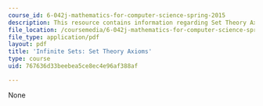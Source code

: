 ```yaml
---
course_id: 6-042j-mathematics-for-computer-science-spring-2015
description: This resource contains information regarding Set Theory Axioms (PDF).
file_location: /coursemedia/6-042j-mathematics-for-computer-science-spring-2015/767636d33beebea5ce8ec4e96af388af_MIT6_042JS15_theroyaxioms.pdf
file_type: application/pdf
layout: pdf
title: 'Infinite Sets: Set Theory Axioms'
type: course
uid: 767636d33beebea5ce8ec4e96af388af

---
```

None